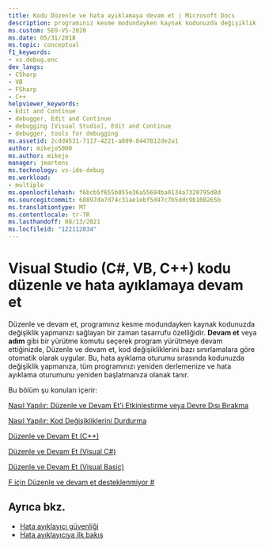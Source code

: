 ```yaml
---
title: Kodu Düzenle ve hata ayıklamaya devam et | Microsoft Docs
description: programınız kesme modundayken kaynak kodunuzda değişiklik yapabilmeniz için Visual Studio hata ayıklarken düzenle ve devam et komutunu kullanın.
ms.custom: SEO-VS-2020
ms.date: 05/31/2018
ms.topic: conceptual
f1_keywords:
- vs.debug.enc
dev_langs:
- CSharp
- VB
- FSharp
- C++
helpviewer_keywords:
- Edit and Continue
- debugger, Edit and Continue
- debugging [Visual Studio], Edit and Continue
- debugger, tools for debugging
ms.assetid: 2cdd4531-7117-4221-a809-8447812de2a1
author: mikejo5000
ms.author: mikejo
manager: jmartens
ms.technology: vs-ide-debug
ms.workload:
- multiple
ms.openlocfilehash: f6bcb5f655b055e36a55694ba0134a7320795d8d
ms.sourcegitcommit: 68897da7d74c31ae1ebf5d47c7b5ddc9b108265b
ms.translationtype: MT
ms.contentlocale: tr-TR
ms.lasthandoff: 08/13/2021
ms.locfileid: "122112834"
---
```

# <a name="edit-code-and-continue-debugging-in-visual-studio-c-vb-c"></a>Visual Studio (C#, VB, C++) kodu düzenle ve hata ayıklamaya devam et
Düzenle ve devam et, programınız kesme modundayken kaynak kodunuzda değişiklik yapmanızı sağlayan bir zaman tasarrufu özelliğidir. **Devam et** veya **adım** gibi bir yürütme komutu seçerek program yürütmeye devam ettiğinizde, Düzenle ve devam et, kod değişikliklerini bazı sınırlamalara göre otomatik olarak uygular. Bu, hata ayıklama oturumu sırasında kodunuzda değişiklik yapmanıza, tüm programınızı yeniden derlemenize ve hata ayıklama oturumunu yeniden başlatmanıza olanak tanır.

 Bu bölüm şu konuları içerir:

 [Nasıl Yapılır: Düzenle ve Devam Et'i Etkinleştirme veya Devre Dışı Bırakma](../debugger/how-to-enable-and-disable-edit-and-continue.md)

 [Nasıl Yapılır: Kod Değişikliklerini Durdurma](../debugger/how-to-stop-code-changes.md)

 [Düzenle ve Devam Et (C++)](../debugger/edit-and-continue-visual-cpp.md)

 [Düzenle ve Devam Et (Visual C#)](../debugger/edit-and-continue-visual-csharp.md)

 [Düzenle ve Devam Et (Visual Basic)](../debugger/edit-and-continue-visual-basic.md)

 [F için Düzenle ve devam et desteklenmiyor #](../debugger/edit-and-continue-not-supported-for-f-hash.md)

## <a name="see-also"></a>Ayrıca bkz.
- [Hata ayıklayıcı güvenliği](../debugger/debugger-security.md)
- [Hata ayıklayıcıya ilk bakış](../debugger/debugger-feature-tour.md)
